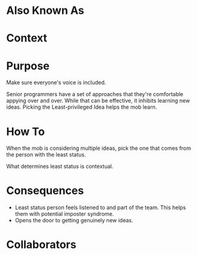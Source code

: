 ---
---
# Also Known As

# Context

# Purpose

Make sure everyone's voice is included.

Senior programmers have a set of approaches that they're comfortable appying over and over. While that can be effective, it inhibits learning new ideas. Picking the Least-privileged Idea helps the mob learn.

# How To

When the mob is considering multiple ideas, pick the one that comes from the person with the least status.

What determines least status is contextual. 

# Consequences

- Least status person feels listened to and part of the team. This helps them with potential imposter syndrome.
- Opens the door to getting genuinely new ideas.

# Collaborators
